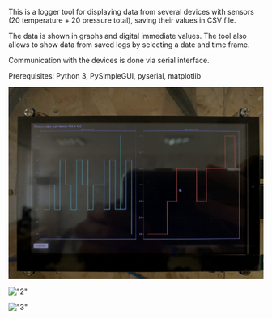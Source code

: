 This is a logger tool for displaying data from several devices with sensors (20 temperature + 20 pressure total), saving their values in CSV file. 

The data is shown in graphs and digital immediate values. The tool also allows to show data from saved logs by selecting a date and time frame.

Communication with the devices is done via serial interface.

Prerequisites: Python 3, PySimpleGUI, pyserial, matplotlib

!["1"](images/1.JPG)

!["2"](images/2.JPG)

!["3"](images/3.JPG)